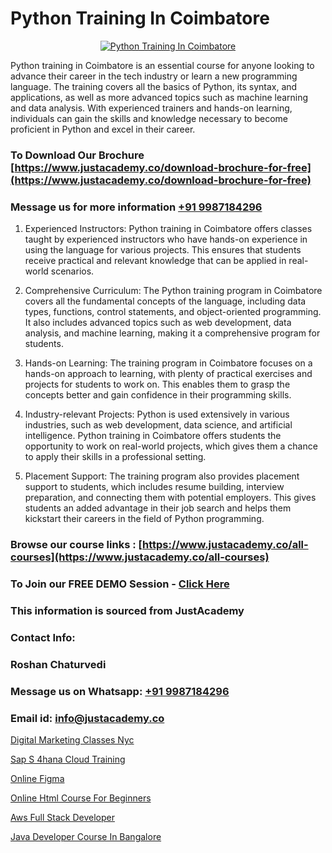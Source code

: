 # Python Training In Coimbatore

<p align="center">
  <a href="https://justacademy.co/course-detail/python-training">
    <img src="https://justacademy.co/storage2/course_image/1709713400_course_image.webp" alt="Python Training In Coimbatore">
  </a>
</p>


Python training in Coimbatore is an essential course for anyone looking to advance their career in the tech industry or learn a new programming language. The training covers all the basics of Python, its syntax, and applications, as well as more advanced topics such as machine learning and data analysis. With experienced trainers and hands-on learning, individuals can gain the skills and knowledge necessary to become proficient in Python and excel in their career.
### To Download Our Brochure [https://www.justacademy.co/download-brochure-for-free](https://www.justacademy.co/download-brochure-for-free)
### Message us for more information [+91 9987184296](https://api.whatsapp.com/send?phone=919987184296)
1) Experienced Instructors: Python training in Coimbatore offers classes taught by experienced instructors who have hands-on experience in using the language for various projects. This ensures that students receive practical and relevant knowledge that can be applied in real-world scenarios.

2) Comprehensive Curriculum: The Python training program in Coimbatore covers all the fundamental concepts of the language, including data types, functions, control statements, and object-oriented programming. It also includes advanced topics such as web development, data analysis, and machine learning, making it a comprehensive program for students.

3) Hands-on Learning: The training program in Coimbatore focuses on a hands-on approach to learning, with plenty of practical exercises and projects for students to work on. This enables them to grasp the concepts better and gain confidence in their programming skills.

4) Industry-relevant Projects: Python is used extensively in various industries, such as web development, data science, and artificial intelligence. Python training in Coimbatore offers students the opportunity to work on real-world projects, which gives them a chance to apply their skills in a professional setting.

5) Placement Support: The training program also provides placement support to students, which includes resume building, interview preparation, and connecting them with potential employers. This gives students an added advantage in their job search and helps them kickstart their careers in the field of Python programming.

### Browse our course links : [https://www.justacademy.co/all-courses](https://www.justacademy.co/all-courses) 
### To Join our FREE DEMO Session - [Click Here](https://www.justacademy.co/register-for-course-demo)


### This information is sourced from JustAcademy
### Contact Info:
### Roshan Chaturvedi
### Message us on Whatsapp: [+91 9987184296](https://api.whatsapp.com/send?phone=919987184296)
### Email id: [info@justacademy.co](mailto:info@justacademy.co)
                
[Digital Marketing Classes Nyc](https://www.linkedin.com/pulse/digital-marketing-classes-nyc-justacademy-cupertino-hulac?trackingId=NL3Duo%2F5OFcUScTPIpGkBw%3D%3D&lipi=urn%3Ali%3Apage%3Ad_flagship3_company_admin%3BzQv8YsYPTiCPDkVRvYwOog%3D%3D)

[Sap S 4hana Cloud Training](https://www.linkedin.com/pulse/sap-4hana-cloud-training-justacademy-sunnyvale-6itfc/)

[Online Figma](https://medium.com/@negishivu99/online-figma-58ee33735aab)

[Online Html Course For Beginners](https://medium.com/@justacademytraining/online-html-course-for-beginners-d45102c3d5ba)

[Aws Full Stack Developer](https://justacademyin.github.io/Articles/Aws-Full-Stack-Developer)

[Java Developer Course In Bangalore](https://justacademyin.github.io/justacademy/java-developer-course-in-bangalore)

